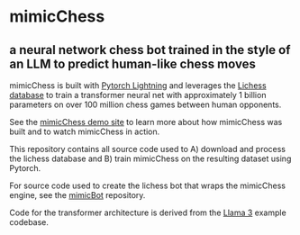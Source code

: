 # mimicChess
## a neural network chess bot trained in the style of an LLM to predict human-like chess moves

mimicChess is built with [Pytorch Lightning](https://lightning.ai) and leverages the [Lichess database](https://database.lichess.org) to train a transformer neural net with approximately 1 billion parameters on over 100 million chess games between human opponents.

See the [mimicChess demo site](https://chessbot.michaelhorgan.me) to learn more about how mimicChess was built and to watch mimicChess in action.

This repository contains all source code used to A) download and process the lichess database and B) train mimicChess on the resulting dataset using Pytorch.

For source code used to create the lichess bot that wraps the mimicChess engine, see the [mimicBot](https://github.com/nrxszvo/mimicBot) repository.

Code for the transformer architecture is derived from the [Llama 3](https://github.com/meta-llama/llama-models/blob/main/models/llama3/reference_impl/model.py) example codebase.
